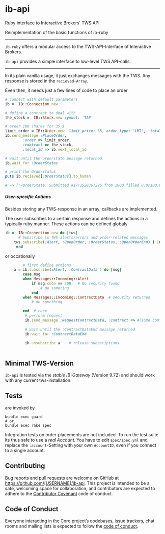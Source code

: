 # ib-api
Ruby interface to Interactive Brokers' TWS API 

Reimplementation of the basic functions of ib-ruby


----
`ib-ruby`   offers a modular access to the TWS-API-Interface of Interactive Brokers.

`ib-api`    provides a simple interface to low-level TWS API-calls.  

----

In its plain vanilla usage, it just exchanges messages with the TWS. Any response is stored in the `recieved-Array`.

Even then, it needs just a few lines of code to place an order

```ruby
# connect with default parameters 
ib =  IB::Connection.new 

# define a contract to deal with
the_stock =  IB::Stock.new symbol: 'TAP'

# order 100 shares for 35 $ 
limit_order = IB::Order.new  limit_price: 35, order_type: 'LMT',  total_quantity: 100, action: :buy
ib.send_message :PlaceOrder,
        :order => limit_order,
        :contract => the_stock,
        :local_id => ib.next_local_id

# wait until the orderstate message returned
ib.wait_for :OrderStatus

# print the Orderstatus
puts ib.recieved[:OrderStatus].to_human

# => ["<OrderState: Submitted #17/1528367295 from 2000 filled 0.0/100.0 at 0.0/0.0 why_held >"]

```

##### User-specific Actions
Besides storing any TWS-response in an array, callbacks are implemented.

The user subscribes to a certain response and defines the actions in a typically ruby manner. These actions
can be defined globaly
```ruby
ib =  IB::Connection.new do |tws|
      # Subscribe to TWS alerts/errors and order-related messages
	tws.subscribe(:Alert, :OpenOrder, :OrderStatus, :OpenOrderEnd) { |msg| puts msg.to_human }
     end

```

or occationally

```ruby
        # first define actions
	a = ib.subscribe(:Alert, :ContractData ) do |msg| 
		case msg
		when Messages::Incoming::Alert
			if msg.code == 200   # No security found 
				# do someting
			end
		when Messages::Incoming::ContractData  # security returned
			# do something
	
		end  # case
         # perform request
         ib.send_message :RequestContractData, :contract => #{some contract}
         
         # wait until the :ContractDataEnd message returned
         ib.wait_for :ContractDataEnd
         
         ib.unsubscribe a    # release subscriptions
         
```
## Minimal TWS-Version

`ib-api` is tested via the _stable IB-Gateway_ (Version 9.72) and should work with any current tws-installation. 

## Tests

are invoked by 

```
bundle exec guard
# or
bundle exec rake spec
```
Integration tests on order-placements are not included. To run the test suite its thus safe to use a _real Account_.
You have to edit `spec/spec.yml` and replace the `:account`-Setting with your own `AccountID`, even if you connect to a single account. 
 

## Contributing

Bug reports and pull requests are welcome on GitHub at https://github.com/[USERNAME]/ib-api. This project is intended to be a safe, welcoming space for collaboration, and contributors are expected to adhere to the [Contributor Covenant](http://contributor-covenant.org) code of conduct.

## Code of Conduct

Everyone interacting in the Core project’s codebases, issue trackers, chat rooms and mailing lists is expected to follow the [code of conduct](https://github.com/[USERNAME]/ib-api/blob/master/CODE_OF_CONDUCT.md).
